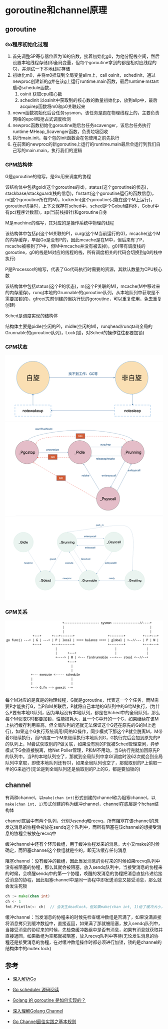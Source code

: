 # goroutine和channel原理

## goroutine

### Go程序初始化过程

1. 首先调整SP寄存器位置为16的倍数，接着初始化g0，为他分配栈空间，然后设置本地线程存储(即全局变量，但每个goroutine拿到的都是相对应线程的G)，并测试一下本地线程存储
2. 初始化m0，并将m0挂载到全局变量allm上，call osinit，schedinit，通过newproc创建新的g并在该g上运行runtime.main函数，最后runtime·mstart启动schedule函数，
   1. osinit 获取cpu核心数
   2. schedinit 以osinit中获取到的核心数的数量初始化p，放到allp中，最后acquirep函数将m0和p0关联起来
3. newm函数初始化后台任务sysmon，该任务是跑在物理线程上的，主要负责网络的epoll和抢占式调度检测
4. newproc函数初始化goroutine跑后台任务scavenger，该后台任务执行runtime·MHeap_Scavenger函数，负责垃圾回收
5. 执行main.init，每个包的init函数会在包使用之前先执行
6. 在前面的newproc的新goroutine上运行的runtime.main最后会运行到我们自己写的main.main，执行我们的逻辑

### GPM结构体

G是goroutine的缩写，是Go用来调度的协程

该结构体中包括goid(这个goroutine的id)，status(这个goroutine的状态)，stackbase/stackguard(栈的信息)，fnstart(这个goroutine运行的函数信息)，m(这个goroutine所在的M)，lockedm(这个goroutine只能在这个M上运行)，goroutine切换时，上下文保存在sched中，sched是个Gobuf结构体，Gobuf中有pc(程序计数器)，sp(当前栈指针)和goroutine自身

M是machine的缩写，其对应的是操作系统中物理的线程

该结构体中包括p(这个M关联的P)，curg(这个M当前运行的G)，mcache(这个M的内存缓存，早起Go是没有P的，因此mcache是在M中，但后来有了P，mcache被移到了P中，但M中mcache并没有被去掉)，g0(带有调度栈的goroutine，g0的栈是M对应的线程的栈，所有调度相关的代码会切换到g0的栈中执行)

P是Processor的缩写，代表了Go代码执行时需要的资源，其默认数量为CPU核心数

该结构体中包括status(这个P的状态)，m(这个P关联的M)，mcache(M中移过来的内存缓存)，runq(本地的Grunnable的goroutine队列，从本地队列中获取是不需要加锁的)，gfree(先前创建的但执行玩的goroutine，可以重复使用，免去重复创建)

Sched是调度实现的结构体

结构体主要是pidle(空闲的P)，midle(空闲的M)，runqhead/runqtail(全局的Grunnable的goroutine队列)，Lock(锁，对Sched的操作往往都要加锁)

### GPM状态

![M状态](./pics/m_status.png)
![P状态](./pics/p_status.png)
![G状态](./pics/g_status.png)

### GPM关系

![GPM运行流程](./pics/go_workflow.png)

每个M对应的是真是的物理线程，G就是goroutine，代表这一个个任务，而M需要P才能执行G，当P和M关联后，P就将自己本地的G队列中的G给M执行，(为什么P要有本地G队列，因为早起没有本地队列，都是在Sched中的全局队列，那么每个M获取G时都要加锁，性能损耗大，且一个G中开的一个G，如果继续在该M上执行缓存利用率高，但全局队列的还就无法保证这个G还在原先的G的M上运行)，如果这个G执行系统调用/网络IO操作，同步模式下那这个P就会脱离M，M带着G继续执行，而P调度一个M来继续执行本地队列G，G执行完后会加到原先的P的队列上，M尝试获取别的P做关联，如果没有别的P就被Sched管理空闲，异步模式下G会直接脱离，给Net Poller管理，P和M不用动，当G执行完就加回原先P的队列中。当P的本地队列空了，那就到全局队列中拿G(调度时没62次就会到全局队列中拿取，即使本地队列还有G)，如果全局队列也空了，那就取别的P上偷取一半的G来运行(无论是到全局队列还是偷取别的P上的G，都是要加锁的)

## channel

有两种channel，以`make(chan int)`形式创建的channel称为阻塞channel，以`make(chan int, 1)`形式创建的称为缓冲channel，channel在底层是个hchan结构体

channel底层中有两个队列，分别为sendq和recvq，所有阻塞在该channel的想发送消息的协程会被放在sendq这个队列中，而所有阻塞在该channel的想接受消息的协程会被放在recvq中

缓冲channel中还有个环形数组，用于缓冲协程发来的消息，大小又make的时候确定，而阻塞channel这个数组就是空的，即无法缓存任何消息

阻塞channel：没有缓冲的数组，因此当发消息的协程来的时候如果recvq队列中没有被阻塞的协程，那么其就会被阻塞，放入sendq队列中，当接受消息的协程来的时候，会唤醒sendq中的第一个协程，唤醒的发消息的协程把消息直接传递给接受消息的协程，因此阻塞channel中是同一协程中即发送消息又接受消息，那么就会发生死锁

```go
ch := make(chan int)
ch <- 1
fmt.Println(<- ch)  // 会发生deadlock，但如果make(chan int, 1)给了缓冲大小，那就不会发生deadlock
```

缓冲channel：当发消息的协程来的时候先检查缓冲数组是否满了，如果没满直接将消息拷贝到缓冲数组中，直接返回，如果满了那就被阻塞，放入sendq队列中，当接受消息的协程来的时候，先检查缓冲数组中是否有消息，如果有消息就获取并直接返回，如果数组为空那就被阻塞，放入recvq队列中等待(无论发生消息的协程还是接受消息的协程，在对缓冲数组操作时都必须进行加锁，锁的是channel的结构体中的mutex lock)

## 参考

- [深入解析Go](https://tiancaiamao.gitbooks.io/go-internals/content/zh/04.1.html)
- [Go scheduler 源码阅读](https://qcrao.com/ishare/go-scheduler/#truego-%E8%B0%83%E5%BA%A6%E5%99%A8)
- [Golang 的 goroutine 是如何实现的？](https://www.zhihu.com/question/20862617/answer/27964865)

- [深入理解Golang Channel](https://zhuanlan.zhihu.com/p/27917262)
- [Go Channel最佳实践之基本规则](https://zhuanlan.zhihu.com/p/32521576)
